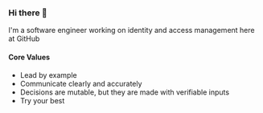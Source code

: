 ### Hi there 👋

I'm a software engineer working on identity and access management here at GitHub

#### Core Values

- Lead by example
- Communicate clearly and accurately
- Decisions are mutable, but they are made with verifiable inputs
- Try your best
